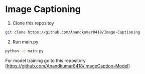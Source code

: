 # Image Captioning

1. Clone this repositoy
```bash
git clone https://github.com/Anandkumar8418/Image-Captioning
``` 
2. Run main.py
```bash
python -c main.py
```

For model training go to this repository
[https://github.com/Anandkumar8418/ImageCaption-Model]
